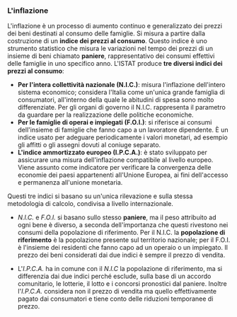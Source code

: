 
### L'inflazione
L'inflazione è un processo di aumento continuo e generalizzato dei prezzi dei beni destinati al consumo delle famiglie. Si misura a partire dalla costruzione di un **indice dei prezzi al consumo**. Questo indice è uno strumento statistico che misura le variazioni nel tempo dei prezzi di un insieme di beni chiamato **paniere**, rappresentativo dei consumi effettivi delle famiglie in uno specifico anno.
L'ISTAT produce **tre diversi indici dei prezzi al consumo**:

- **Per l'intera collettività nazionale (N.I.C.)**: misura l'inflazione dell'intero sistema economico; considera l'Italia come un'unica grande famiglia di consumatori, all'interno della quale le abitudini di spesa sono molto differenziate. Per gli organi di governo il N.I.C. rappresenta il parametro da guardare per la realizzazione delle politiche economiche.
- **Per le famiglie di operai e impiegati (F.O.I.)**: si riferisce ai consumi dell'insieme di famiglie che fanno capo a un lavoratore dipendente. È un indice usato per adeguare periodicamente i valori monetari, ad esempio gli affitti o gli assegni dovuti al coniuge separato.
- **L'indice ammortizzato europeo (I.P.C.A.)**: è stato sviluppato per assicurare una misura dell'inflazione compatibile al livello europeo. Viene assunto come indicatore per verificare la convergenza delle economie dei paesi appartenenti all'Unione Europea, ai fini dell'accesso e permanenza all'unione monetaria.

Questi tre indici si basano su un'unica rilevazione e sulla stessa metodologia di calcolo, condivisa a livello internazionale.

- *N.I.C.* e *F.O.I.* si basano sullo stesso **paniere**, ma il peso attribuito ad ogni bene è diverso, a seconda dell'importanza che questi rivestono nei consumi della popolazione di riferimento. Per il N.I.C. la **popolazione di riferimento** è la popolazione presente sul territorio nazionale; per il F.O.I. è l'insieme dei residenti che fanno capo ad un operaio o un impiegato. Il prezzo dei beni considerati dai due indici è sempre il prezzo di vendita.

- L'*I.P.C.A.* ha in comune con il *N.I.C* la popolazione di riferimento, ma si differenzia dai due indici perché esclude, sulla base di un accordo comunitario, le lotterie, il lotto e i concorsi pronostici dal paniere. Inoltre l'*I.P.C.A.* considera non il prezzo di vendita ma quello effettivamente pagato dai consumatori e tiene conto delle riduzioni temporanee di prezzo.
